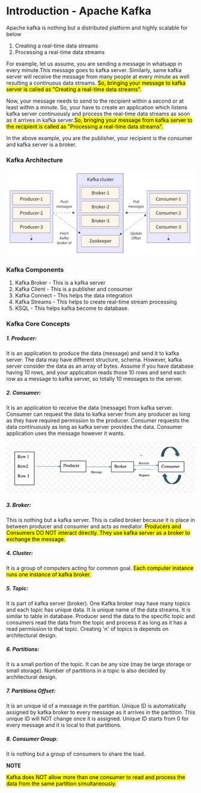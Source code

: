 # Introduction - Apache Kafka

Apache kafka is nothing but a distributed platform and highly scalable for below
1. Creating a real-time data streams
2. Processing a real-time data streams

For example, let us assume, you are sending a message in whatsapp in every minute.This message goes to kafka server.
Similarly, same kafka server will receive the message from many people at every minute as well resulting a continuous 
data streams. <mark>So, bringing your message to kafka server is called as "Creating a real-time data streams".</mark>

Now, your message needs to send to the recipient within a second or at least within a minute. So, your have to create an
application which listens kafka server continuously and process the real-time data streams as soon as it arrives in kafka 
server.<mark>So, bringing your message from kafka server to the recipient is called as "Processing a real-time data streams".
</mark>

In the above example, you are the publisher, your recipient is the consumer and kafka server is a broker.

### Kafka Architecture

![kaf_1](../assets/kaf_1.png)


### Kafka Components

1. Kafka Broker - This is a kafka server
2. Kafka Client - This is a publisher and consumer
3. Kafka Connect - This helps the data integration 
4. Kafka Streams - This helps to create real-time stream processing
5. KSQL - This helps kafka become to database.

### Kafka Core Concepts

##### 1. Producer:
It is an application to produce the data (message) and send it to kafka server. The data may have different structure, schema.
However, kafka server consider the data as an array of bytes. Assume if you have database having 10 rows, and your application
reads those 10 rows and send each row as a message to kafka server, so totally 10 messages to the server.

##### 2. Consumer:
It is an application to receive the data (message) from kafka server. Consumer can request the data to kafka server from 
any producer as long as they have required permission to the producer. Consumer requests the data continuously as long as
kafka server provides the data. Consumer application uses the message however it wants.

![kaf_2](../assets/kaf_2.png)

##### 3. Broker:
This is nothing but a kafka server. This is called broker because it is place in between producer and consumer and acts 
as mediator. <mark>Producers and Consumers DO NOT interact directly. They use kafka server as a broker to exchange the message.</mark> 

##### 4. Cluster:
It is a group of computers acting for common goal. <mark>Each computer instance runs one instance of kafka broker.</mark>

##### 5. Topic:
It is part of kafka server (broker). One Kafka broker may have many topics and each topic has unique data. It is unique 
name of the data streams. It is similar to table in database. Producer send the data to the specific topic and consumers 
read the data from the topic and process it as long as it has a read permission to that topic. Creating 'n' of topics is 
depends on architectural design.

##### 6. Partitions:
It is a small portion of the topic. It can be any size (may be large storage or small storage). 
Number of partitions in a topic is also decided by architectural design. 

##### 7. Partitions Offset:
It is an unique id of a message in the partition. Unique ID is automatically assigned by kafka broker to every message as
it arrives in the partition. This unique ID will NOT change once it is assigned. Unique ID starts from 0 for every message
and it is local to that partitions.

##### 8. Consumer Group:
It is nothing but a group of consumers to share the load.

**NOTE**

<mark>Kafka does NOT allow more than one consumer to read and process the data from the same partition simultaneously.</mark> 
